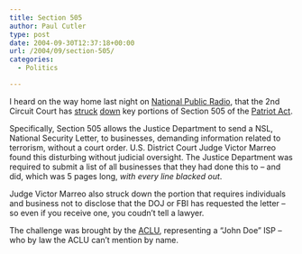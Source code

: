 ```yaml
---
title: Section 505
author: Paul Cutler
type: post
date: 2004-09-30T12:37:18+00:00
url: /2004/09/section-505/
categories:
  - Politics

---
```

I heard on the way home last night on [National Public Radio][1], that the 2nd Circuit Court has [struck][2] [down][3] key portions of Section 505 of the [Patriot Act][4].

Specifically, Section 505 allows the Justice Department to send a NSL, National Security Letter, to businesses, demanding information related to terrorism, without a court order. U.S. District Court Judge Victor Marreo found this disturbing without judicial oversight. The Justice Department was required to submit a list of all businesses that they had done this to &#8211; and did, which was 5 pages long, _with every line blacked out_.

Judge Victor Marreo also struck down the portion that requires individuals and business not to disclose that the DOJ or FBI has requested the letter &#8211; so even if you receive one, you coudn&#8217;t tell a lawyer.

The challenge was brought by the [ACLU][5], representing a &#8220;John Doe&#8221; ISP &#8211; who by law the ACLU can&#8217;t mention by name.

 [1]: http://www.npr.org/
 [2]: http://www.npr.org/templates/story/story.php?storyId=4053187
 [3]: http://www.eff.org/news/archives/2004_09.php#001945
 [4]: http://www.eff.org/Privacy/Surveillance/Terrorism/PATRIOT/
 [5]: http://www.aclu.org